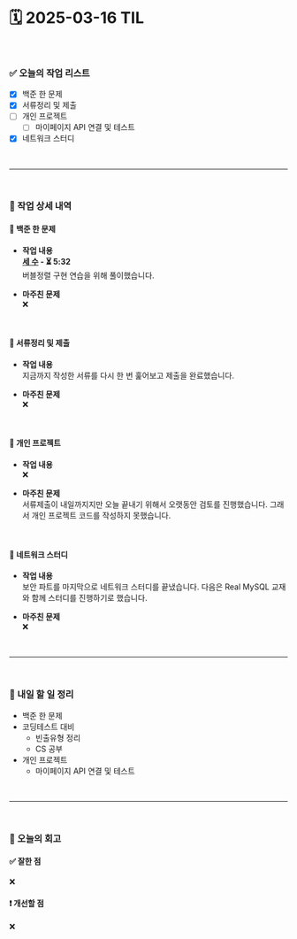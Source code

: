 # 🗓️ 2025-03-16 TIL

<br>

### ✅ 오늘의 작업 리스트  
- [x] 백준 한 문제
- [x] 서류정리 및 제출
- [ ] 개인 프로젝트
    - [ ] 마이페이지 API 연결 및 테스트
- [x] 네트워크 스터디

<br>

---

<br>

### 📌 작업 상세 내역  

#### 🔹 백준 한 문제
- **작업 내용**<br>
**[세 수](https://www.acmicpc.net/problem/10817) - ⏳ 5:32**<br>
버블정렬 구현 연습을 위해 풀이했습니다.

- **마주친 문제**<br>
❌

<br>

#### 🔹 서류정리 및 제출
- **작업 내용**<br>
지금까지 작성한 서류를 다시 한 번 훑어보고 제출을 완료했습니다.

- **마주친 문제**<br>
❌

<br>

#### 🔹 개인 프로젝트
- **작업 내용**<br>
❌

- **마주친 문제**<br>
서류제출이 내일까지지만 오늘 끝내기 위해서 오랫동안 검토를 진행했습니다. 그래서 개인 프로젝트 코드를 작성하지 못했습니다.

<br>

#### 🔹 네트워크 스터디
- **작업 내용**<br>
보안 파트를 마지막으로 네트워크 스터디를 끝냈습니다. 다음은 Real MySQL 교재와 함께 스터디를 진행하기로 했습니다.

- **마주친 문제**<br>
❌

<br>

---

<br>

### 🚀 내일 할 일 정리  

- 백준 한 문제
- 코딩테스트 대비
    - 빈출유형 정리
    - CS 공부
- 개인 프로젝트
    - 마이페이지 API 연결 및 테스트

<br>

---

<br>

### 🧐 오늘의 회고  

#### ✅ 잘한 점
❌

#### ❗ 개선할 점
❌



<br><br><br>